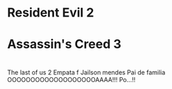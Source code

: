 # Resident Evil 2
# Assassin's Creed 3
#
The last of us 2
Empata f
Jailson mendes
Pai de familia
OOOOOOOOOOOOOOOOOOOAAAA!!! Po...!!
